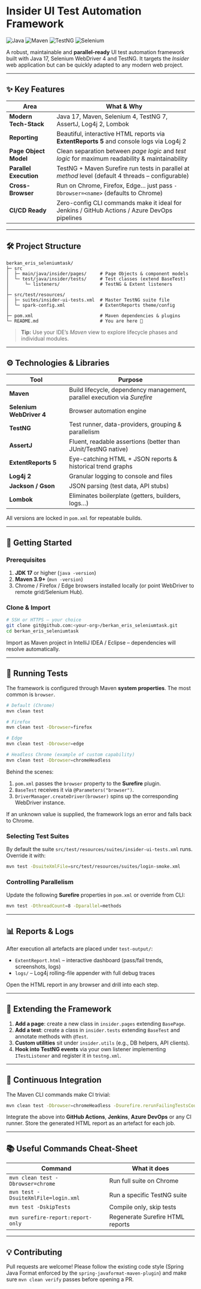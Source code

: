 # Insider UI Test Automation Framework

![Java](https://img.shields.io/badge/Java-17-blue.svg) ![Maven](https://img.shields.io/badge/Maven-3.9+-orange.svg) ![TestNG](https://img.shields.io/badge/TestNG-7.x-green.svg) ![Selenium](https://img.shields.io/badge/Selenium-4.x-brightgreen.svg)

A robust, maintainable and **parallel-ready** UI test automation framework built with Java 17, Selenium WebDriver 4 and TestNG.  It targets the *Insider* web application but can be quickly adapted to any modern web project.

---

## ✨ Key Features

| Area | What & Why |
|------|------------|
| **Modern Tech-Stack** | Java 17, Maven, Selenium 4, TestNG 7, AssertJ, Log4j 2, Lombok |
| **Reporting** | Beautiful, interactive HTML reports via **ExtentReports 5** and console logs via Log4j 2 |
| **Page Object Model** | Clean separation between *page logic* and *test logic* for maximum readability & maintainability |
| **Parallel Execution** | TestNG + Maven Surefire run tests in parallel at *method* level (default 4 threads – configurable) |
| **Cross-Browser** | Run on Chrome, Firefox, Edge… just pass `-Dbrowser=<name>` (defaults to Chrome) |
| **CI/CD Ready** | Zero-config CLI commands make it ideal for Jenkins / GitHub Actions / Azure DevOps pipelines |

---

## 🛠️ Project Structure

```
berkan_eris_seleniumtask/
├─ src
│  ├─ main/java/insider/pages/     # Page Objects & component models
│  └─ test/java/insider/tests/     # Test classes (extend BaseTest)
│      └─ listeners/               # TestNG & Extent listeners
│
├─ src/test/resources/
│  ├─ suites/insider-ui-tests.xml  # Master TestNG suite file
│  └─ spark-config.xml             # ExtentReports theme/config
│
├─ pom.xml                         # Maven dependencies & plugins
└─ README.md                       # You are here 👋
```

> **Tip:** Use your IDE’s *Maven* view to explore lifecycle phases and individual modules.

---

## ⚙️ Technologies & Libraries

| Tool | Purpose |
|------|---------|
| **Maven** | Build lifecycle, dependency management, parallel execution via *Surefire* |
| **Selenium WebDriver 4** | Browser automation engine |
| **TestNG** | Test runner, data-providers, grouping & parallelism |
| **AssertJ** | Fluent, readable assertions (better than JUnit/TestNG native) |
| **ExtentReports 5** | Eye-catching HTML + JSON reports & historical trend graphs |
| **Log4j 2** | Granular logging to console and files |
| **Jackson / Gson** | JSON parsing (test data, API stubs) |
| **Lombok** | Eliminates boilerplate (getters, builders, logs…) |

All versions are locked in `pom.xml` for repeatable builds.

---

## 🚀 Getting Started

### Prerequisites

1. **JDK 17** or higher (`java -version`)
2. **Maven 3.9+** (`mvn -version`)
3. Chrome / Firefox / Edge browsers installed locally (or point WebDriver to remote grid/Selenium Hub).

### Clone & Import

```bash
# SSH or HTTPS – your choice
git clone git@github.com:<your-org>/berkan_eris_seleniumtask.git
cd berkan_eris_seleniumtask
```

Import as Maven project in IntelliJ IDEA / Eclipse – dependencies will resolve automatically.

---

## 🏃 Running Tests

The framework is configured through Maven **system properties**.  The most common is `browser`.

```bash
# Default (Chrome)
mvn clean test

# Firefox
mvn clean test -Dbrowser=firefox

# Edge
mvn clean test -Dbrowser=edge

# Headless Chrome (example of custom capability)
mvn clean test -Dbrowser=chromeHeadless
```

Behind the scenes:

1. `pom.xml` passes the `browser` property to the **Surefire** plugin.
2. `BaseTest` receives it via `@Parameters("browser")`.
3. `DriverManager.createDriver(browser)` spins up the corresponding WebDriver instance.

If an unknown value is supplied, the framework logs an error and falls back to Chrome.

### Selecting Test Suites

By default the suite `src/test/resources/suites/insider-ui-tests.xml` runs.  Override it with:

```bash
mvn test -DsuiteXmlFile=src/test/resources/suites/login-smoke.xml
```

### Controlling Parallelism

Update the following **Surefire** properties in `pom.xml` or override from CLI:

```bash
mvn test -DthreadCount=8 -Dparallel=methods
```

---

## 📊 Reports & Logs

After execution all artefacts are placed under `test-output/`:

* `ExtentReport.html` – interactive dashboard (pass/fail trends, screenshots, logs)
* `logs/` – Log4j rolling-file appender with full debug traces

Open the HTML report in any browser and drill into each step.

---

## 🧩 Extending the Framework

1. **Add a page**: create a new class in `insider.pages` extending `BasePage`.
2. **Add a test**: create a class in `insider.tests` extending `BaseTest` and annotate methods with `@Test`.
3. **Custom utilities** sit under `insider.utils` (e.g., DB helpers, API clients).
4. **Hook into TestNG events** via your own listener implementing `ITestListener` and register it in `testng.xml`.

---

## 🤖 Continuous Integration

The Maven CLI commands make CI trivial:

```bash
mvn clean test -Dbrowser=chromeHeadless -Dsurefire.rerunFailingTestsCount=2
```

Integrate the above into **GitHub Actions**, **Jenkins**, **Azure DevOps** or any CI runner.  Store the generated HTML report as an artefact for each job.

---

## 📚 Useful Commands Cheat-Sheet

| Command | What it does |
|---------|--------------|
| `mvn clean test -Dbrowser=chrome` | Run full suite on Chrome |
| `mvn test -DsuiteXmlFile=login.xml` | Run a specific TestNG suite |
| `mvn test -DskipTests` | Compile only, skip tests |
| `mvn surefire-report:report-only` | Regenerate Surefire HTML reports |

---

## 💡 Contributing

Pull requests are welcome!  Please follow the existing code style (Spring Java Format enforced by the `spring-javaformat-maven-plugin`) and make sure `mvn clean verify` passes before opening a PR.

